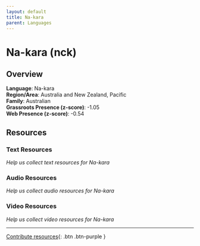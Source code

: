```yaml
---
layout: default
title: Na-kara
parent: Languages
---
```


# Na-kara (nck)

## Overview

**Language**: Na-kara  
**Region/Area**: Australia and New Zealand, Pacific  
**Family**: Australian  
**Grassroots Presence (z-score)**: -1.05  
**Web Presence (z-score)**: -0.54  

## Resources

### Text Resources
*Help us collect text resources for Na-kara*

### Audio Resources
*Help us collect audio resources for Na-kara*

### Video Resources
*Help us collect video resources for Na-kara*

---

[Contribute resources](https://forms.office.com/e/1SfLJx3u1r){: .btn .btn-purple }
